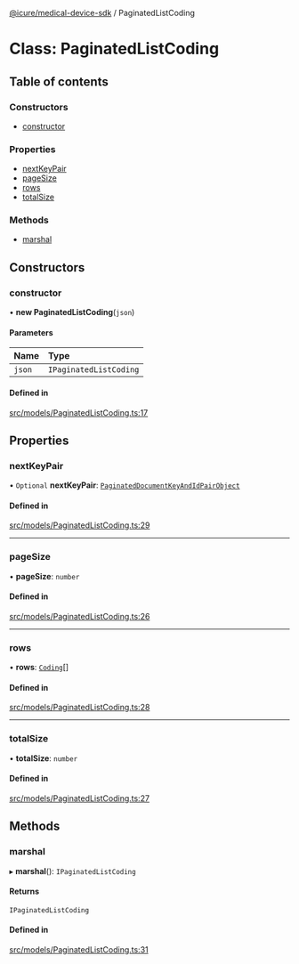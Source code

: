 [@icure/medical-device-sdk](../modules) / PaginatedListCoding

# Class: PaginatedListCoding

## Table of contents

### Constructors

- [constructor](PaginatedListCoding#constructor)

### Properties

- [nextKeyPair](PaginatedListCoding#nextkeypair)
- [pageSize](PaginatedListCoding#pagesize)
- [rows](PaginatedListCoding#rows)
- [totalSize](PaginatedListCoding#totalsize)

### Methods

- [marshal](PaginatedListCoding#marshal)

## Constructors

### constructor

• **new PaginatedListCoding**(`json`)

#### Parameters

| Name | Type |
| :------ | :------ |
| `json` | `IPaginatedListCoding` |

#### Defined in

[src/models/PaginatedListCoding.ts:17](https://github.com/icure/icure-medical-device-js-sdk/blob/95efac3/src/models/PaginatedListCoding.ts#L17)

## Properties

### nextKeyPair

• `Optional` **nextKeyPair**: [`PaginatedDocumentKeyAndIdPairObject`](PaginatedDocumentKeyAndIdPairObject)

#### Defined in

[src/models/PaginatedListCoding.ts:29](https://github.com/icure/icure-medical-device-js-sdk/blob/95efac3/src/models/PaginatedListCoding.ts#L29)

___

### pageSize

• **pageSize**: `number`

#### Defined in

[src/models/PaginatedListCoding.ts:26](https://github.com/icure/icure-medical-device-js-sdk/blob/95efac3/src/models/PaginatedListCoding.ts#L26)

___

### rows

• **rows**: [`Coding`](Coding)[]

#### Defined in

[src/models/PaginatedListCoding.ts:28](https://github.com/icure/icure-medical-device-js-sdk/blob/95efac3/src/models/PaginatedListCoding.ts#L28)

___

### totalSize

• **totalSize**: `number`

#### Defined in

[src/models/PaginatedListCoding.ts:27](https://github.com/icure/icure-medical-device-js-sdk/blob/95efac3/src/models/PaginatedListCoding.ts#L27)

## Methods

### marshal

▸ **marshal**(): `IPaginatedListCoding`

#### Returns

`IPaginatedListCoding`

#### Defined in

[src/models/PaginatedListCoding.ts:31](https://github.com/icure/icure-medical-device-js-sdk/blob/95efac3/src/models/PaginatedListCoding.ts#L31)
